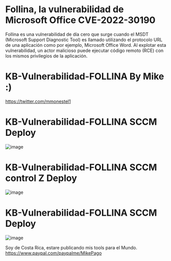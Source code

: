 # Follina, la vulnerabilidad de Microsoft Office CVE-2022-30190
Follina es una vulnerabilidad de día cero que surge cuando el MSDT (Microsoft Support Diagnostic Tool) es llamado utilizando el protocolo URL de una aplicación como por ejemplo, Microsoft Office Word. Al explotar esta vulnerabilidad, un actor malicioso puede ejecutar código remoto (RCE) con los mismos privilegios de la aplicación.

# KB-Vulnerabilidad-FOLLINA By Mike :)

https://twitter.com/mmonestel1

# KB-Vulnerabilidad-FOLLINA SCCM Deploy

![image](https://user-images.githubusercontent.com/32471855/171926872-9342581b-ff91-40fc-8bff-f6214081fc9a.png)

# KB-Vulnerabilidad-FOLLINA SCCM control Z Deploy
![image](https://user-images.githubusercontent.com/32471855/171927613-905253d1-7ebc-4d4e-8245-ea64c20acbfe.png)

# KB-Vulnerabilidad-FOLLINA SCCM Deploy
![image](https://user-images.githubusercontent.com/32471855/171928411-35ab6730-68fc-4e1d-b7c4-0b23762a71c4.png)


Soy de Costa Rica, estare publicando mis tools para el Mundo.
https://www.paypal.com/paypalme/MikePago
